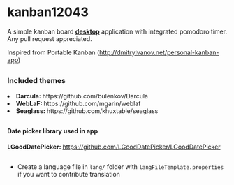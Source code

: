 # kanban12043
A simple kanban board <b><u>desktop</u></b> application with integrated pomodoro timer. Any pull request appreciated.

Inspired from Portable Kanban (<link>http://dmitryivanov.net/personal-kanban-app</link>)

##

### Included themes
<li><b>Darcula: </b><a>https://github.com/bulenkov/Darcula</a></li>

<li><b>WebLaF: </b><a>https://github.com/mgarin/weblaf</a></li>

<li><b>Seaglass: </b><a>https://github.com/khuxtable/seaglass</a></li>

##

#### Date picker library used in app
<b>LGoodDatePicker: </b>https://github.com/LGoodDatePicker/LGoodDatePicker

##

<ul>
<li>Create a language file in <code>lang/</code> folder with <code>langFileTemplate.properties</code> if you want to contribute translation</li>
</ul>
